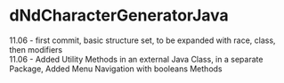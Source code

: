# dNdCharacterGeneratorJava

11.06 - first commit, basic structure set, to be expanded with race, class, then modifiers</br>
11.06 - Added Utility Methods in an external Java Class, in a separate Package, Added Menu Navigation with booleans Methods</br>
